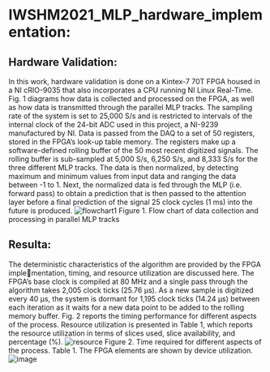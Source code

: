 # IWSHM2021_MLP_hardware_implementation:
## Hardware Validation:
In this work, hardware validation is done on a Kintex-7 70T FPGA housed in a NI
cRIO-9035 that also incorporates a CPU running NI Linux Real-Time. Fig. 1 diagrams
how data is collected and processed on the FPGA, as well as how data is transmitted
through the parallel MLP tracks. The sampling rate of the system is set to 25,000 S/s
and is restricted to intervals of the internal clock of the 24-bit ADC used in this project,
a NI-9239 manufactured by NI. Data is passed from the DAQ to a set of 50 registers,
stored in the FPGA’s look-up table memory. The registers make up a software-defined
rolling buffer of the 50 most recent digitized signals. The rolling buffer is sub-sampled
at 5,000 S/s, 6,250 S/s, and 8,333 S/s for the three different MLP tracks. The data
is then normalized, by detecting maximum and minimum values from input data and
ranging the data between -1 to 1. Next, the normalized data is fed through the MLP (i.e.
forward pass) to obtain a prediction that is then passed to the attention layer before a
final prediction of the signal 25 clock cycles (1 ms) into the future is produced.
![flowchart1](https://user-images.githubusercontent.com/60459286/142488752-07980fbc-af0c-421f-89fc-0f8f7b2a07bc.png)
         Figure 1. Flow chart of data collection and processing in parallel MLP tracks
## Resulta:
The deterministic characteristics of the algorithm are provided by the FPGA implementation, timing, and resource utilization are discussed here. The FPGA’s base clock
is compiled at 80 MHz and a single pass through the algorithm takes 2,005 clock ticks
(25.76 µs). As a new sample is digitized every 40 µs, the system is dormant for 1,195
clock ticks (14.24 µs) between each iteration as it waits for a new data point to be added
to the rolling memory buffer. Fig. 2 reports the timing performance for different aspects
of the process. Resource utilization is presented in Table 1, which reports the resource
utilization in terms of slices used, slice availability, and percentage (%).
![resource](https://user-images.githubusercontent.com/60459286/142489065-2179161a-58b5-4365-bde1-90860abf6e35.png)
        Figure 2. Time required for different aspects of the process.
        Table 1. The FPGA elements are shown by device utilization.
        ![image](https://user-images.githubusercontent.com/60459286/142489219-023aa639-a553-4f5b-8f69-f80bcc55eb5c.png)
